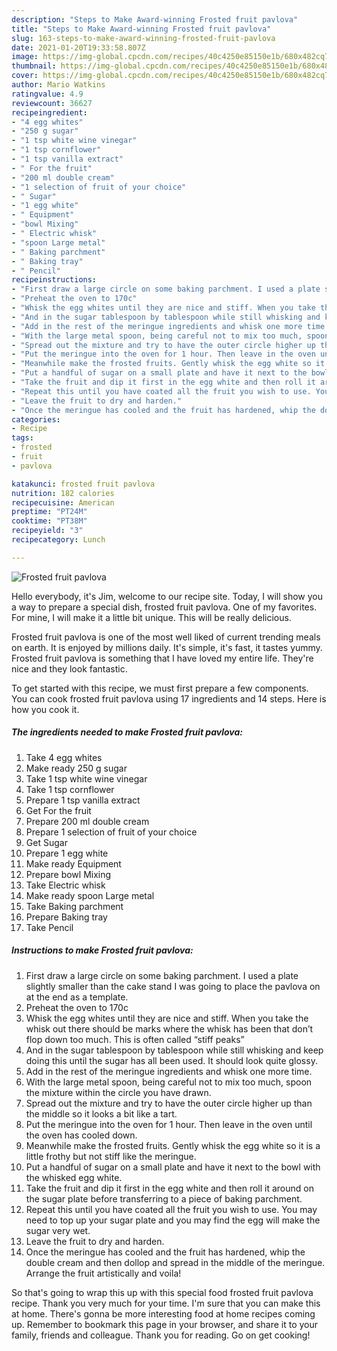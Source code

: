 ```yaml
---
description: "Steps to Make Award-winning Frosted fruit pavlova"
title: "Steps to Make Award-winning Frosted fruit pavlova"
slug: 163-steps-to-make-award-winning-frosted-fruit-pavlova
date: 2021-01-20T19:33:58.807Z
image: https://img-global.cpcdn.com/recipes/40c4250e85150e1b/680x482cq70/frosted-fruit-pavlova-recipe-main-photo.jpg
thumbnail: https://img-global.cpcdn.com/recipes/40c4250e85150e1b/680x482cq70/frosted-fruit-pavlova-recipe-main-photo.jpg
cover: https://img-global.cpcdn.com/recipes/40c4250e85150e1b/680x482cq70/frosted-fruit-pavlova-recipe-main-photo.jpg
author: Mario Watkins
ratingvalue: 4.9
reviewcount: 36627
recipeingredient:
- "4 egg whites"
- "250 g sugar"
- "1 tsp white wine vinegar"
- "1 tsp cornflower"
- "1 tsp vanilla extract"
- " For the fruit"
- "200 ml double cream"
- "1 selection of fruit of your choice"
- " Sugar"
- "1 egg white"
- " Equipment"
- "bowl Mixing"
- " Electric whisk"
- "spoon Large metal"
- " Baking parchment"
- " Baking tray"
- " Pencil"
recipeinstructions:
- "First draw a large circle on some baking parchment. I used a plate slightly smaller than the cake stand I was going to place the pavlova on at the end as a template."
- "Preheat the oven to 170c"
- "Whisk the egg whites until they are nice and stiff. When you take the whisk out there should be marks where the whisk has been that don’t flop down too much. This is often called “stiff peaks”"
- "And in the sugar tablespoon by tablespoon while still whisking and keep doing this until the sugar has all been used. It should look quite glossy."
- "Add in the rest of the meringue ingredients and whisk one more time."
- "With the large metal spoon, being careful not to mix too much, spoon the mixture within the circle you have drawn."
- "Spread out the mixture and try to have the outer circle higher up than the middle so it looks a bit like a tart."
- "Put the meringue into the oven for 1 hour. Then leave in the oven until the oven has cooled down."
- "Meanwhile make the frosted fruits. Gently whisk the egg white so it is a little frothy but not stiff like the meringue."
- "Put a handful of sugar on a small plate and have it next to the bowl with the whisked egg white."
- "Take the fruit and dip it first in the egg white and then roll it around on the sugar plate before transferring to a piece of baking parchment."
- "Repeat this until you have coated all the fruit you wish to use. You may need to top up your sugar plate and you may find the egg will make the sugar very wet."
- "Leave the fruit to dry and harden."
- "Once the meringue has cooled and the fruit has hardened, whip the double cream and then dollop and spread in the middle of the meringue. Arrange the fruit artistically and voila!"
categories:
- Recipe
tags:
- frosted
- fruit
- pavlova

katakunci: frosted fruit pavlova 
nutrition: 182 calories
recipecuisine: American
preptime: "PT24M"
cooktime: "PT38M"
recipeyield: "3"
recipecategory: Lunch

---
```



![Frosted fruit pavlova](https://img-global.cpcdn.com/recipes/40c4250e85150e1b/680x482cq70/frosted-fruit-pavlova-recipe-main-photo.jpg)

Hello everybody, it's Jim, welcome to our recipe site. Today, I will show you a way to prepare a special dish, frosted fruit pavlova. One of my favorites. For mine, I will make it a little bit unique. This will be really delicious.

Frosted fruit pavlova is one of the most well liked of current trending meals on earth. It is enjoyed by millions daily. It's simple, it's fast, it tastes yummy. Frosted fruit pavlova is something that I have loved my entire life. They're nice and they look fantastic.




To get started with this recipe, we must first prepare a few components. You can cook frosted fruit pavlova using 17 ingredients and 14 steps. Here is how you cook it.

<!--inarticleads1-->

##### The ingredients needed to make Frosted fruit pavlova:

1. Take 4 egg whites
1. Make ready 250 g sugar
1. Take 1 tsp white wine vinegar
1. Take 1 tsp cornflower
1. Prepare 1 tsp vanilla extract
1. Get  For the fruit
1. Prepare 200 ml double cream
1. Prepare 1 selection of fruit of your choice
1. Get  Sugar
1. Prepare 1 egg white
1. Make ready  Equipment
1. Prepare bowl Mixing
1. Take  Electric whisk
1. Make ready spoon Large metal
1. Take  Baking parchment
1. Prepare  Baking tray
1. Take  Pencil




<!--inarticleads2-->

##### Instructions to make Frosted fruit pavlova:

1. First draw a large circle on some baking parchment. I used a plate slightly smaller than the cake stand I was going to place the pavlova on at the end as a template.
1. Preheat the oven to 170c
1. Whisk the egg whites until they are nice and stiff. When you take the whisk out there should be marks where the whisk has been that don’t flop down too much. This is often called “stiff peaks”
1. And in the sugar tablespoon by tablespoon while still whisking and keep doing this until the sugar has all been used. It should look quite glossy.
1. Add in the rest of the meringue ingredients and whisk one more time.
1. With the large metal spoon, being careful not to mix too much, spoon the mixture within the circle you have drawn.
1. Spread out the mixture and try to have the outer circle higher up than the middle so it looks a bit like a tart.
1. Put the meringue into the oven for 1 hour. Then leave in the oven until the oven has cooled down.
1. Meanwhile make the frosted fruits. Gently whisk the egg white so it is a little frothy but not stiff like the meringue.
1. Put a handful of sugar on a small plate and have it next to the bowl with the whisked egg white.
1. Take the fruit and dip it first in the egg white and then roll it around on the sugar plate before transferring to a piece of baking parchment.
1. Repeat this until you have coated all the fruit you wish to use. You may need to top up your sugar plate and you may find the egg will make the sugar very wet.
1. Leave the fruit to dry and harden.
1. Once the meringue has cooled and the fruit has hardened, whip the double cream and then dollop and spread in the middle of the meringue. Arrange the fruit artistically and voila!




So that's going to wrap this up with this special food frosted fruit pavlova recipe. Thank you very much for your time. I'm sure that you can make this at home. There's gonna be more interesting food at home recipes coming up. Remember to bookmark this page in your browser, and share it to your family, friends and colleague. Thank you for reading. Go on get cooking!
